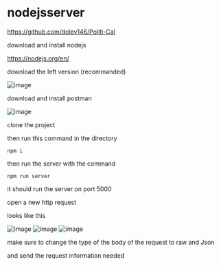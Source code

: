# nodejsserver

https://github.com/dolev146/Politi-Cal

download and install nodejs 

https://nodejs.org/en/

download the left version (recommanded)

![image](https://user-images.githubusercontent.com/62290677/212529225-5c3887e6-7445-4c14-b85a-94590360d7a3.png)

download and install postman 

![image](https://user-images.githubusercontent.com/62290677/212529238-89e27cba-feda-42e3-8044-1eca17f4e76d.png)

clone the project

then run this command in the directory

```
npm i
```

then run the server with the command

```
npm run server
```

it should run the server on port 5000

open a new http request 

looks like this

![image](https://user-images.githubusercontent.com/62290677/212529273-f1cda4dc-e0a6-4c13-a02b-d42eaf6a1d0a.png)
![image](https://user-images.githubusercontent.com/62290677/212529293-7b375ab6-d7d8-4cb5-8296-90586142e7fa.png)
![image](https://user-images.githubusercontent.com/62290677/212529303-841ceea2-0d4c-4131-a79e-a9cc53db3d99.png)


make sure to change the type of the body of the request to raw and Json 

and send the request information needed





